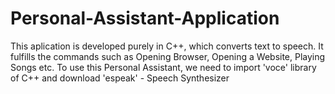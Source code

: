# Personal-Assistant-Application
This aplication is developed purely in C++, which converts text to speech. It fulfills the commands such as Opening Browser, Opening a Website, Playing Songs etc.
To use this Personal Assistant, we need to import 'voce' library of C++ and download 'espeak' - Speech Synthesizer
